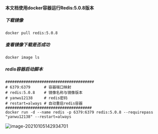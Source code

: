 #### 本文档使用docker容器运行Redis:5.0.8版本

##### 下载镜像

```shell
docker pull redis:5.0.8
```

 ##### 查看镜像下载是否成功

```shell
docker image ls
```

##### redis容器启动脚本

```shell
#######################################
# 6379:6379      # 容器端口映射
# redis:5.0.8    # 镜像名称与镜像版本
# yanwu12138     # redis密码
# restart=always # 自动重启redis容器
######################################
docker run -d --name redis -p 6379:6379 redis:5.0.8 --requirepass "yanwu12138" --restart=always
```

![image-20210105142934701](https://typroa12138.oss-cn-hangzhou.aliyuncs.com/image/2021/01/2021010514293434.png)